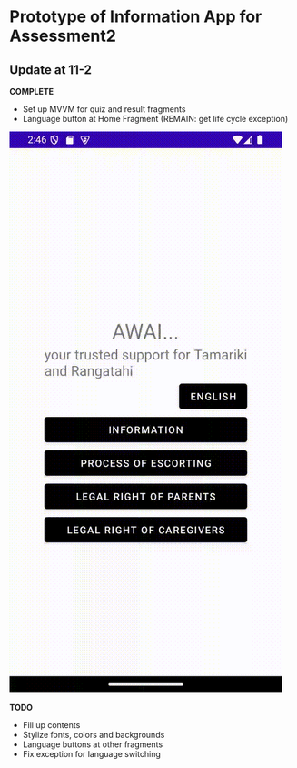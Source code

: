 # Prototype of Information App for Assessment2

## Update at 11-2

**COMPLETE**

- Set up MVVM for quiz and result fragments
- Language button at Home Fragment (REMAIN: get life cycle exception)

![Demo of the feature](description\proto_11-02.gif)

**TODO**

- Fill up contents
- Stylize fonts, colors and backgrounds
- Language buttons at other fragments
- Fix exception for language switching
